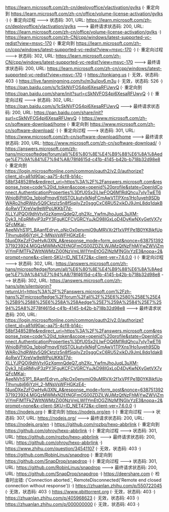 https://learn.microsoft.com/zh-cn/deployoffice/vlactivation/gvlks (· 重定向到 https://learn.microsoft.com/zh-cn/office/volume-license-activation/gvlks ·)
(· 重定向过程 ---> 状态码: 301, URL: https://learn.microsoft.com/zh-cn/deployoffice/vlactivation/gvlks ---> 最终请求状态码: 200, URL: https://learn.microsoft.com/zh-cn/office/volume-license-activation/gvlks ·)
https://learn.microsoft.com/zh-CN/cpp/windows/latest-supported-vc-redist?view=msvc-170 (· 重定向到 https://learn.microsoft.com/zh-cn/cpp/windows/latest-supported-vc-redist?view=msvc-170 ·)
(· 重定向过程 ---> 状态码: 302, URL: https://learn.microsoft.com/zh-CN/cpp/windows/latest-supported-vc-redist?view=msvc-170 ---> 最终请求状态码: 200, URL: https://learn.microsoft.com/zh-cn/cpp/windows/latest-supported-vc-redist?view=msvc-170 ·)
https://tonkiang.us (· 无效，状态码: 403 ·)
https://live.fanmingming.com/tv/m3u/ipv6.m3u (· 无效，状态码: 526 ·)
https://pan.baidu.com/s/1cSkNVFOS4pi6XesaRFUwyQ (· 重定向到 https://pan.baidu.com/share/init?surl=cSkNVFOS4pi6XesaRFUwyQ ·)
(· 重定向过程 ---> 状态码: 302, URL: https://pan.baidu.com/s/1cSkNVFOS4pi6XesaRFUwyQ ---> 最终请求状态码: 200, URL: https://pan.baidu.com/share/init?surl=cSkNVFOS4pi6XesaRFUwyQ ·)
https://www.microsoft.com/zh-cn/software-download/home (· 重定向到 https://www.microsoft.com/zh-cn/software-download/ ·)
(· 重定向过程 ---> 状态码: 301, URL: https://www.microsoft.com/zh-cn/software-download/home ---> 最终请求状态码: 200, URL: https://www.microsoft.com/zh-cn/software-download/ ·)
https://answers.microsoft.com/zh-hans/microsoftedge/forum/all/%E6%80%8E%E4%B9%88%E6%8A%8Aedge%E7%9A%84%E7%94%A8/78f4615d-c41b-4145-b42b-b718b32d98e8 (· 重定向到 https://login.microsoftonline.com/common/oauth2/v2.0/authorize?client_id=a81d90ac-aa75-4cf8-b14c-58bf348528fe&redirect_uri=https%3A%2F%2Fanswers.microsoft.com&response_type=code%20id_token&scope=openid%20profile&state=OpenIdConnect.AuthenticationProperties%3DfU0Sx2jLlwFOQ6M1RdQhcu7yIyTwET6WnjoBjPitIOq_1pbjqPmqv6YdSTOLkutylkNgFCmAwV1TPXns1Ho1uyeh9SDbWARo2hdRWdv5Q9Cktzlz5n8f5iqiIyZz0sggCxC6RU52xikDJ9JmL8dq1dakB4oRwVTXreVw9eWPpUKKbT7d-XLLYJPQOi9dhVtvIGzXqmnQdeQ7_gh2Xc_YwfmJhoJuqL3uXM-Dyk3_hEpRMiyiP3zPY3FguKCFCVGRCYuJkD98IGxLoD4DyKwNXyGetVX7vQFcMKai-AeeNVhS1P1_BAanfEdryn_oNcOx0envmiO9uMRVXr2f1xVPFPe1B0YK8jkfUpTIhvnubj66jYzH_2-MNsVsWFHGKzE4-f4uqDXeZzFOwHvAj3XN_A&response_mode=form_post&nonce=638751392371923924.MGQzMWMxN2EtNGFmOS00ZDZlLWJjMzQtNzFhMjYwZWVjZmVjYmFlMTFkZWItNWMzZi00NzVmLWI1YmEtOGZlNzM1NGIxYzE3&nopa=2&prompt=none&x-client-SKU=ID_NET472&x-client-ver=7.6.0.0 ·)
(· 重定向过程 ---> 状态码: 302, URL: https://answers.microsoft.com/zh-hans/microsoftedge/forum/all/%E6%80%8E%E4%B9%88%E6%8A%8Aedge%E7%9A%84%E7%94%A8/78f4615d-c41b-4145-b42b-b718b32d98e8 ---> 状态码: 302, URL: https://answers.microsoft.com/zh-hans/site/silentsignin?returnUrl=https%3A%2F%2Fanswers.microsoft.com%2Fzh-hans%2Fmicrosoftedge%2Fforum%2Fall%2F%25E6%2580%258E%25E4%25B9%2588%25E6%258A%258Aedge%25E7%259A%2584%25E7%2594%25A8%2F78f4615d-c41b-4145-b42b-b718b32d98e8 ---> 最终请求状态码: 200, URL: https://login.microsoftonline.com/common/oauth2/v2.0/authorize?client_id=a81d90ac-aa75-4cf8-b14c-58bf348528fe&redirect_uri=https%3A%2F%2Fanswers.microsoft.com&response_type=code%20id_token&scope=openid%20profile&state=OpenIdConnect.AuthenticationProperties%3DfU0Sx2jLlwFOQ6M1RdQhcu7yIyTwET6WnjoBjPitIOq_1pbjqPmqv6YdSTOLkutylkNgFCmAwV1TPXns1Ho1uyeh9SDbWARo2hdRWdv5Q9Cktzlz5n8f5iqiIyZz0sggCxC6RU52xikDJ9JmL8dq1dakB4oRwVTXreVw9eWPpUKKbT7d-XLLYJPQOi9dhVtvIGzXqmnQdeQ7_gh2Xc_YwfmJhoJuqL3uXM-Dyk3_hEpRMiyiP3zPY3FguKCFCVGRCYuJkD98IGxLoD4DyKwNXyGetVX7vQFcMKai-AeeNVhS1P1_BAanfEdryn_oNcOx0envmiO9uMRVXr2f1xVPFPe1B0YK8jkfUpTIhvnubj66jYzH_2-MNsVsWFHGKzE4-f4uqDXeZzFOwHvAj3XN_A&response_mode=form_post&nonce=638751392371923924.MGQzMWMxN2EtNGFmOS00ZDZlLWJjMzQtNzFhMjYwZWVjZmVjYmFlMTFkZWItNWMzZi00NzVmLWI1YmEtOGZlNzM1NGIxYzE3&nopa=2&prompt=none&x-client-SKU=ID_NET472&x-client-ver=7.6.0.0 ·)
https://nodejs.org (· 重定向到 https://nodejs.org/en ·)
(· 重定向过程 ---> 状态码: 307, URL: https://nodejs.org/ ---> 最终请求状态码: 200, URL: https://nodejs.org/en ·)
https://github.com/rozbo/hexo-abbrlink (· 重定向到 https://github.com/ohroy/hexo-abbrlink ·)
(· 重定向过程 ---> 状态码: 301, URL: https://github.com/rozbo/hexo-abbrlink ---> 最终请求状态码: 200, URL: https://github.com/ohroy/hexo-abbrlink ·)
https://www.zhihu.com/question/34541107 (· 无效，状态码: 403 ·)
https://github.com/RobinLinus/snapdrop (· 重定向到 https://github.com/SnapDrop/snapdrop ·)
(· 重定向过程 ---> 状态码: 301, URL: https://github.com/RobinLinus/snapdrop ---> 最终请求状态码: 200, URL: https://github.com/SnapDrop/snapdrop ·)
https://deershare.com (· 检查时出错: ('Connection aborted.', RemoteDisconnected('Remote end closed connection without response')) ·)
https://zhuanlan.zhihu.com/p/550722045 (· 无效，状态码: 403 ·)
https://www.qbittorrent.org (· 无效，状态码: 403 ·)
https://zhuanlan.zhihu.com/p/405968623 (· 无效，状态码: 403 ·)
https://zhuanlan.zhihu.com/p/000000000 (· 无效，状态码: 403 ·)
